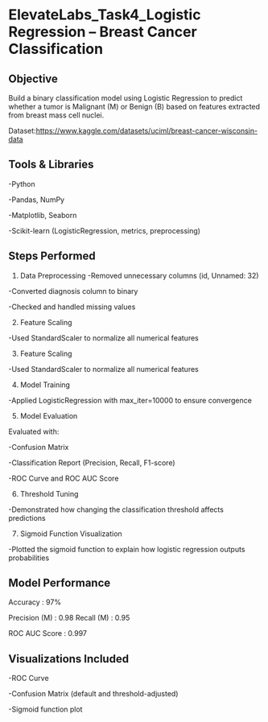 # ElevateLabs_Task4_Logistic Regression – Breast Cancer Classification

## Objective
Build a binary classification model using Logistic Regression to predict whether a tumor is Malignant (M) or Benign (B) based on features extracted from breast mass cell nuclei.

Dataset:https://www.kaggle.com/datasets/uciml/breast-cancer-wisconsin-data


## Tools & Libraries
-Python 

-Pandas, NumPy


-Matplotlib, Seaborn

-Scikit-learn (LogisticRegression, metrics, preprocessing)

## Steps Performed
1. Data Preprocessing
-Removed unnecessary columns (id, Unnamed: 32)

-Converted diagnosis column to binary

-Checked and handled missing values

2. Feature Scaling

-Used StandardScaler to normalize all numerical features

3. Feature Scaling

-Used StandardScaler to normalize all numerical features

4. Model Training

-Applied LogisticRegression with max_iter=10000 to ensure convergence

5. Model Evaluation

Evaluated with:

-Confusion Matrix

-Classification Report (Precision, Recall, F1-score)

-ROC Curve and ROC AUC Score

6. Threshold Tuning

-Demonstrated how changing the classification threshold affects predictions

7. Sigmoid Function Visualization

-Plotted the sigmoid function to explain how logistic regression outputs probabilities

## Model Performance

Accuracy       : 97%

Precision (M)  : 0.98
Recall (M)     : 0.95

ROC AUC Score  : 0.997

## Visualizations Included

-ROC Curve

-Confusion Matrix (default and threshold-adjusted)

-Sigmoid function plot


